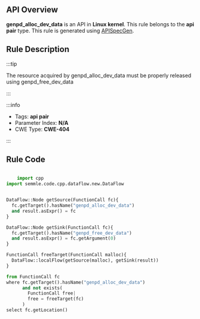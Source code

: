 ---
---


## API Overview
**genpd_alloc_dev_data** is an API in **Linux kernel**. This rule belongs to the **api pair** type. This rule is generated using [APISpecGen](../../tools/APISpecGen).
## Rule Description

:::tip

The resource acquired by genpd_alloc_dev_data must be properly released using genpd_free_dev_data

:::

:::info

- Tags: **api pair**
- Parameter Index: **N/A**
- CWE Type: **CWE-404**

:::

## Rule Code
```python

    import cpp
import semmle.code.cpp.dataflow.new.DataFlow


DataFlow::Node getSource(FunctionCall fc){
  fc.getTarget().hasName("genpd_alloc_dev_data")
  and result.asExpr() = fc
}

DataFlow::Node getSink(FunctionCall fc){
  fc.getTarget().hasName("genpd_free_dev_data")
  and result.asExpr() = fc.getArgument(0)
}

FunctionCall freeTarget(FunctionCall malloc){
  DataFlow::localFlow(getSource(malloc), getSink(result))
}

from FunctionCall fc
where fc.getTarget().hasName("genpd_alloc_dev_data")
      and not exists(
        FunctionCall free| 
        free = freeTarget(fc)
      )
select fc.getLocation()

    
```